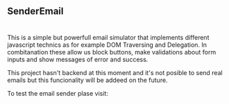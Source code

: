 ## SenderEmail
# 

This is a simple but powerfull email simulator that implements different javascript technics as for example DOM Traversing and Delegation. In combitanation these allow us block buttons, make validations about form inputs and show messages of error and success. 

This project hasn't backend at this moment and it's not posible to send real emails but this funcionality will be addeed on the future. 

To test the email sender plase visit: 